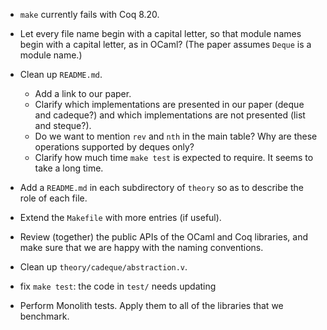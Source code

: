 * `make` currently fails with Coq 8.20.

* Let every file name begin with a capital letter,
  so that module names begin with a capital letter,
  as in OCaml? (The paper assumes `Deque` is a module name.)

* Clean up `README.md`.

  + Add a link to our paper.
  + Clarify which implementations are presented in our paper (deque and cadeque?)
    and which implementations are not presented (list and steque?).
  + Do we want to mention `rev` and `nth` in the main table?
    Why are these operations supported by deques only?
  + Clarify how much time `make test` is expected to require.
    It seems to take a long time.

* Add a `README.md` in each subdirectory of `theory`
  so as to describe the role of each file.

* Extend the `Makefile` with more entries (if useful).

* Review (together) the public APIs of the OCaml and Coq libraries,
  and make sure that we are happy with the naming conventions.

* Clean up `theory/cadeque/abstraction.v`.

* fix `make test`: the code in `test/` needs updating

* Perform Monolith tests.
  Apply them to all of the libraries that we benchmark.
